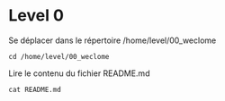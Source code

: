 
# Level 0
Se déplacer dans le répertoire /home/level/00_weclome
```ssh
cd /home/level/00_weclome
```
Lire le contenu du fichier README.md
```ssh
cat README.md
```
